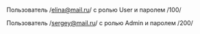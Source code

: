 Пользователь /elina@mail.ru/ c ролью User и паролем /100/

Пользователь /sergey@mail.ru/ c ролью Admin и паролем /200/